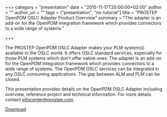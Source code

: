 +++
category = "presentation"
date = "2015-11-17T20:00:00+02:00"
author = ""
author_uri = ""
tags = ["presentation", "no-tutorial"]
title = "PROSTEP OpenPDM OSLC Adapter Product Overview"
summary = "The adapter is an add-on for the OpenPDM integration framework which provides connectors to a wide range of systems."

+++

The PROSTEP OpenPDM OSLC Adapter makes your PLM system(s) available to the OSLC world. It offers OSLC standard services, especially for those PLM systems which don’t  offer native ones. The adapter is an add-on for the OpenPDM integration framework which provides connectors to a wide range of systems. The OpenPDM OSLC services can be integrated in any OSLC consuming applications. The gap between ALM and PLM can be closed.

This presentation provides details on the OpenPDM OSLC Adapter including overview, reference project and technical information. For more details  contact infocenter@prostep.com. 

[Download](http://open-services.net/images/uploads/blog/OpenPDM_OSLC_Adapter_2015-11-05_%28EN%29.pdf)
